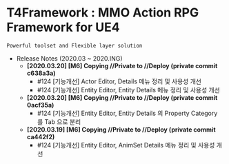 # T4Framework : MMO Action RPG Framework for UE4
``` 
Powerful toolset and Flexible layer solution
``` 

- Release Notes (2020.03 ~ 2020.ING)
  - **[2020.03.20] [M6] Copying //Private to //Deploy (private commit c638a3a)**
    - #124 [기능개선] Actor Editor, Details 메뉴 정리 및 사용성 개선
    - #124 [기능개선] Entity Editor, Entity Details 메뉴 정리 및 사용성 개선
  - **[2020.03.20] [M6] Copying //Private to //Deploy (private commit 0acf35a)**
    - #124 [기능개선] Entity Editor, Entity Details 의 Property Category 를 Tab 으로 분리
  - **[2020.03.19] [M6] Copying //Private to //Deploy (private commit ca442f2)**
    - #124 [기능개선] Entity Editor, AnimSet Details 메뉴 정리 및 사용성 개선
